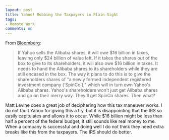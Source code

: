 ```yaml
---
layout: post
title: Yahoo! Robbing the Taxpayers in Plain Sight
tags: 
- Remote Work
comments: on
---
```

From [Bloomberg](http://www.bloombergview.com/articles/2015-01-28/yahoo-would-rather-not-pay-taxes-on-its-alibaba-shares):
>If Yahoo sells the Alibaba shares, it will owe $16 billion in taxes, leaving only $24 billion of value left. If it takes the shares out of the box to give to its shareholders, it will also owe $16 billion in taxes. It needs to hand the Alibaba shares to its shareholders while they are still encased in the box. The way it plans to do this is to give the shareholders shares of "a newly formed independent registered investment company ('SpinCo')," which will in turn own Yahoo's Alibaba shares. Yahoo's shareholders won't just get Alibaba shares and go on their merry way. They'll get SpinCo shares. Then what?

Matt Levine does a great job of deciphering how this tax maneuver works. I do not fault Yahoo for giving this a try, but it is disappointing that the IRS so easily capitulates and allows it to occur. While $16 billion might be less than half a percent of the federal budget, it still sounds like real money to me. When a company is successful and doing well I do not think they need extra breaks like this from the taxpayers. The IRS should do better.